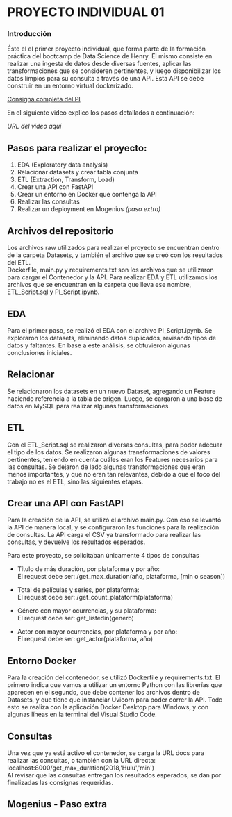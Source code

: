# __PROYECTO INDIVIDUAL 01__

### Introducción

Éste el el primer proyecto individual, que forma parte de la formación práctica del bootcamp de Data Science de Henry. El mismo consiste en realizar una ingesta de datos desde diversas fuentes, aplicar las transformaciones que se consideren pertinentes, y luego disponibilizar los datos limpios para su consulta a través de una API. Esta API se debe construir en un entorno virtual dockerizado.

[Consigna completa del PI](https://github.com/HX-FAshur/PI01_DATA05)

En el siguiente video explico los pasos detallados a continuación:

_URL del video aquí_

## Pasos para realizar el proyecto:
1. EDA (Exploratory data analysis)
2. Relacionar datasets y crear tabla conjunta
3. ETL (Extraction, Transform, Load)
4. Crear una API con FastAPI
5. Crear un entorno en Docker que contenga la API
6. Realizar las consultas
7. Realizar un deployment en Mogenius _(paso extra)_

## Archivos del repositorio
Los archivos raw utilizados para realizar el proyecto se encuentran dentro de la carpeta Datasets, y también el archivo que se creó con los resultados del ETL.  
Dockerfile, main.py y requirements.txt son los archivos que se utilizaron para cargar el Contenedor y la API.
Para realizar EDA y ETL utilizamos los archivos que se encuentran en la carpeta que lleva ese nombre, ETL_Script.sql y PI_Script.ipynb.

## EDA
Para el primer paso, se realizó el EDA con el archivo PI_Script.ipynb. Se exploraron los datasets, eliminando datos duplicados, revisando tipos de datos y faltantes. En base a este análisis, se obtuvieron algunas conclusiones iniciales.

## Relacionar
Se relacionaron los datasets en un nuevo Dataset, agregando un Feature haciendo referencia a la tabla de origen. Luego, se cargaron a una base de datos en MySQL para realizar algunas transformaciones.

## ETL
Con el ETL_Script.sql se realizaron diversas consultas, para poder adecuar el tipo de los datos. Se realizaron algunas transformaciones de valores pertinentes, teniendo en cuenta cuáles eran los Features necesarios para las consultas. Se dejaron de lado algunas transformaciones que eran menos importantes, y que no eran tan relevantes, debido a que el foco del trabajo no es el ETL, sino las siguientes etapas.

## Crear una API con FastAPI
Para la creación de la API, se utilizó el archivo main.py. Con eso se levantó la API de manera local, y se configuraron las funciones para la realización de consultas. La API carga el CSV ya transformado para realizar las consultas, y devuelve los resultados esperados.  

Para este proyecto, se solicitaban únicamente 4 tipos de consultas
+ Título de más duración, por plataforma y por año:  
    El request debe ser: /get_max_duration(año, plataforma, [min o season])

+ Total de películas y series, por plataforma:  
    El request debe ser: /get_count_plataform(plataforma)  
  
+ Género con mayor ocurrencias, y su plataforma:  
    El request debe ser: get_listedin(genero)  

+ Actor con mayor ocurrencias, por plataforma y por año:  
    El request debe ser: get_actor(plataforma, año)

## Entorno Docker
Para la creación del contenedor, se utilizó Dockerfile y requirements.txt. El primero indica que vamos a utilizar un entorno Python con las librerías que aparecen en el segundo, que debe contener los archivos dentro de Datasets, y que tiene que instanciar Uvicorn para poder correr la API. Todo esto se realiza con la aplicación Docker Desktop para Windows, y con algunas líneas en la terminal del Visual Studio Code.

## Consultas
Una vez que ya está activo el contenedor, se carga la URL docs para realizar las consultas, o también con la URL directa:  
localhost:8000/get_max_duration(2018,'Hulu','min')  
Al revisar que las consultas entregan los resultados esperados, se dan por finalizadas las consignas requeridas.

## Mogenius - Paso extra
